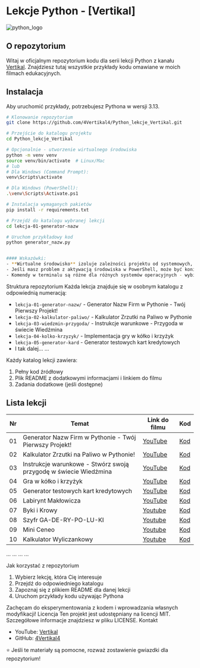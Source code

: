 # Lekcje Python - [Vertikal]

![python_logo](https://github.com/user-attachments/assets/6daeb98d-ea40-4f94-956f-8b03db9aac0d)

## O repozytorium

Witaj w oficjalnym repozytorium kodu dla serii lekcji Python z kanału [Vertikal]([link_do_kanału](https://www.youtube.com/@vertikal537/featured)). Znajdziesz tutaj wszystkie przykłady kodu omawiane w moich filmach edukacyjnych.

## Instalacja

Aby uruchomić przykłady, potrzebujesz Pythona w wersji 3.13.

```bash
# Klonowanie repozytorium
git clone https://github.com/4Vertikal4/Python_lekcje_Vertikal.git

# Przejście do katalogu projektu
cd Python_lekcje_Vertikal

# Opcjonalnie - utworzenie wirtualnego środowiska
python -m venv venv
source venv/bin/activate  # Linux/Mac
# lub
# Dla Windows (Command Prompt):
venv\Scripts\activate

# Dla Windows (PowerShell):
.\venv\Scripts\Activate.ps1

# Instalacja wymaganych pakietów
pip install -r requirements.txt

# Przejdź do katalogu wybranej lekcji
cd lekcja-01-generator-nazw

# Uruchom przykładowy kod
python generator_nazw.py


#### Wskazówki:
- **Wirtualne środowisko** izoluje zależności projektu od systemowych, co jest dobrą praktyką
- Jeśli masz problem z aktywacją środowiska w PowerShell, może być konieczne włączenie wykonywania skryptów: `Set-ExecutionPolicy -ExecutionPolicy RemoteSigned -Scope CurrentUser`
- Komendy w terminalu są różne dla różnych systemów operacyjnych - wybierz odpowiednią dla swojego
```

Struktura repozytorium
Każda lekcja znajduje się w osobnym katalogu z odpowiednią numeracją:

- `lekcja-01-generator-nazw/` - Generator Nazw Firm w Pythonie - Twój Pierwszy Projekt!
- `lekcja-02-kalkulator-paliwo/` - Kalkulator Zrzutki na Paliwo w Pythonie
- `lekcja-03-wiedzmin-przygoda/` - Instrukcje warunkowe - Przygoda w świecie Wiedźmina
- `lekcja-04-kolko-krzyzyk/` - Implementacja gry w kółko i krzyżyk
- `lekcja-05-generator-kard` - Generator testowych kart kredytowych
- I tak dalej...
    ...

Każdy katalog lekcji zawiera:

1. Pełny kod źródłowy
2. Plik README z dodatkowymi informacjami i linkiem do filmu
3. Zadania dodatkowe (jeśli dostępne)

## Lista lekcji

| Nr | Temat | Link do filmu | Kod |
|----|-------|---------------|-----|
| 01 | Generator Nazw Firm w Pythonie - Twój Pierwszy Projekt! | [YouTube](https://youtu.be/xiroovATbt4) | [Kod](https://github.com/4Vertikal4/Python_lekcje_Vertikal/blob/main/lekcja-01-generator-nazw/generator_nazw.py) |
| 02 | Kalkulator Zrzutki na Paliwo w Pythonie! | [YouTube](https://youtu.be/zNJlTxCnIh0) | [Kod](https://github.com/4Vertikal4/Python_lekcje_Vertikal/blob/main/lekcja-02-kalkulator-paliwo/kalkulator_paliwo.py) |
| 03 | Instrukcje warunkowe - Stwórz swoją przygodę w świecie Wiedźmina | [YouTube](https://youtu.be/q-wZjqEKtI4) | [Kod](https://github.com/4Vertikal4/Python_lekcje_Vertikal/blob/main/lekcja-03-wiedzmin-przygoda/wiedzmin_przygoda.py) |
| 04 | Gra w kółko i krzyżyk | [YouTube](https://youtu.be/VVWvhv-ofvg)| [Kod](https://github.com/4Vertikal4/Python_lekcje_Vertikal/blob/main/lekcja-04-kolko-krzyzyk/kolko_krzyzyk.py) |
| 05 | Generator testowych kart kredytowych | [YouTube](https://youtu.be/DWVB6PbZjog)| [Kod](https://github.com/4Vertikal4/Python_lekcje_Vertikal/blob/main/lekcja-05-generator-kart/generator_kart.py)
| 06 | Labirynt Makłowicza | [YouTube](https://youtu.be/ASn3v-orThc)| [Kod](https://github.com/4Vertikal4/Python_lekcje_Vertikal/blob/main/lekcja-06-labirynt-Mak%C5%82owicza/labirynt_mak%C5%82owicza.py)
| 07 | Byki i Krowy | [Youtube](https://youtu.be/S7Rd_QNgzPQ)| [Kod](https://github.com/4Vertikal4/Python_lekcje_Vertikal/blob/main/lekcja-07-byki-i-krowy/byki_i_krowy.py)
| 08 | Szyfr GA-DE-RY-PO-LU-KI | [Youtube](https://youtu.be/6A3kbjwuiYc)| [Kod](https://github.com/4Vertikal4/Python_lekcje_Vertikal/blob/main/lekcja-08-tworzenie-szyfru-GA-DE-RY-PO-LU-KI/szyfr-gaderypoluki.py)
| 09 | Mini Ceneo | [Youtube](https://youtu.be/OM2FdiuHySY)| [Kod](https://github.com/4Vertikal4/Python_lekcje_Vertikal/blob/main/lekcja-09-mini-ceneo/mini_ceneo.py)
| 10 | Kalkulator Wyliczankowy | [Youtube](https://youtu.be/nB2uyo8sDUY)| [Kod](https://github.com/4Vertikal4/Python_lekcje_Vertikal/tree/main/lekcja-10-wyliczankowy-kalkulator)

...	...	...	...

Jak korzystać z repozytorium

1. Wybierz lekcję, która Cię interesuje
2. Przejdź do odpowiedniego katalogu
3. Zapoznaj się z plikiem README dla danej lekcji
4. Uruchom przykłady kodu używając Pythona

Zachęcam do eksperymentowania z kodem i wprowadzania własnych modyfikacji!
Licencja
Ten projekt jest udostępniany na licencji MIT. Szczegółowe informacje znajdziesz w pliku LICENSE.
Kontakt

- YouTube: [Vertikal](https://www.youtube.com/@vertikal537/featured)
- GitHub: [4Vertikal4](https://github.com/4Vertikal4)

⭐ Jeśli te materiały są pomocne, rozważ zostawienie gwiazdki dla repozytorium!

